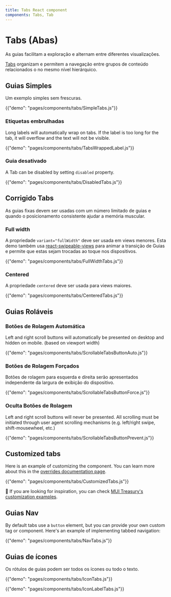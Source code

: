 ```yaml
---
title: Tabs React component
components: Tabs, Tab
---
```


# Tabs (Abas)

<p class="description">As guias facilitam a exploração e alternam entre diferentes visualizações.</p>

[Tabs](https://material.io/design/components/tabs.html) organizam e permitem a navegação entre grupos de conteúdo relacionados o no mesmo nível hierárquico.

## Guias Simples

Um exemplo simples sem frescuras.

{{"demo": "pages/components/tabs/SimpleTabs.js"}}

### Etiquetas embrulhadas

Long labels will automatically wrap on tabs. If the label is too long for the tab, it will overflow and the text will not be visible.

{{"demo": "pages/components/tabs/TabsWrappedLabel.js"}}

### Guia desativado

A Tab can be disabled by setting `disabled` property.

{{"demo": "pages/components/tabs/DisabledTabs.js"}}

## Corrigido Tabs

As guias fixas devem ser usadas com um número limitado de guias e quando o posicionamento consistente ajudar a memória muscular.

### Full width

A propriedade `variant="fullWidth"` deve ser usada em views menores. Esta demo também usa [react-swipeable-views](https://github.com/oliviertassinari/react-swipeable-views) para animar a transição de Guias e permite que estas sejam trocadas ao toque nos dispositivos.

{{"demo": "pages/components/tabs/FullWidthTabs.js"}}

### Centered

A propriedade `centered` deve ser usada para views maiores.

{{"demo": "pages/components/tabs/CenteredTabs.js"}}

## Guias Roláveis

### Botões de Rolagem Automática

Left and right scroll buttons will automatically be presented on desktop and hidden on mobile. (based on viewport width)

{{"demo": "pages/components/tabs/ScrollableTabsButtonAuto.js"}}

### Botões de Rolagem Forçados

Botões de rolagem para esquerda e direita serão apresentados independente da largura de exibição do dispositivo.

{{"demo": "pages/components/tabs/ScrollableTabsButtonForce.js"}}

### Oculta Botões de Rolagem

Left and right scroll buttons will never be presented. All scrolling must be initiated through user agent scrolling mechanisms (e.g. left/right swipe, shift-mousewheel, etc.)

{{"demo": "pages/components/tabs/ScrollableTabsButtonPrevent.js"}}

## Customized tabs

Here is an example of customizing the component. You can learn more about this in the [overrides documentation page](/customization/components/).

{{"demo": "pages/components/tabs/CustomizedTabs.js"}}

👑 If you are looking for inspiration, you can check [MUI Treasury's customization examples](https://mui-treasury.com/components/tabs).

## Guias Nav

By default tabs use a `button` element, but you can provide your own custom tag or component. Here's an example of implementing tabbed navigation:

{{"demo": "pages/components/tabs/NavTabs.js"}}

## Guias de ícones

Os rótulos de guias podem ser todos os ícones ou todo o texto.

{{"demo": "pages/components/tabs/IconTabs.js"}}

{{"demo": "pages/components/tabs/IconLabelTabs.js"}}